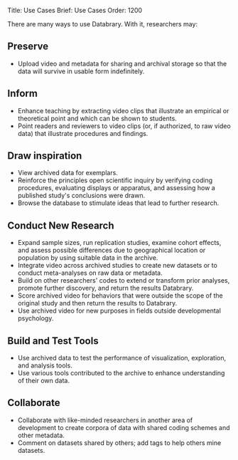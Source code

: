 Title: Use Cases
Brief: Use Cases
Order: 1200

There are many ways to use Databrary. With it, researchers may:

## Preserve
- Upload video and metadata for sharing and archival storage so that the data will survive in usable form indefinitely.

## Inform
- Enhance teaching by extracting video clips that illustrate an empirical or theoretical point and which can be shown to students.
- Point readers and reviewers to video clips (or, if authorized, to raw video data) that illustrate procedures and findings.

## Draw inspiration
- View archived data for exemplars.
- Reinforce the principles open scientific inquiry by verifying coding procedures, evaluating displays or apparatus, and assessing how a published study's conclusions were drawn.
- Browse the database to stimulate ideas that lead to further research.

## Conduct New Research
- Expand sample sizes, run replication studies, examine cohort effects, and assess possible differences due to geographical location or population by using suitable data in the archive.
- Integrate video across archived studies to create new datasets or to conduct meta-analyses on raw data or metadata.
- Build on other researchers' codes to extend or transform prior analyses, promote further discovery, and return the results Databrary.
- Score archived video for behaviors that were outside the scope of the original study and then return the results to Databrary.
- Use archived video for new purposes in fields outside developmental psychology.

## Build and Test Tools
- Use archived data to test the performance of visualization, exploration, and analysis tools.
- Use various tools contributed to the archive to enhance understanding of their own data.

## Collaborate
- Collaborate with like-minded researchers in another area of development to create corpora of data with shared coding schemes and other metadata.
- Comment on datasets shared by others; add tags to help others mine datasets.
